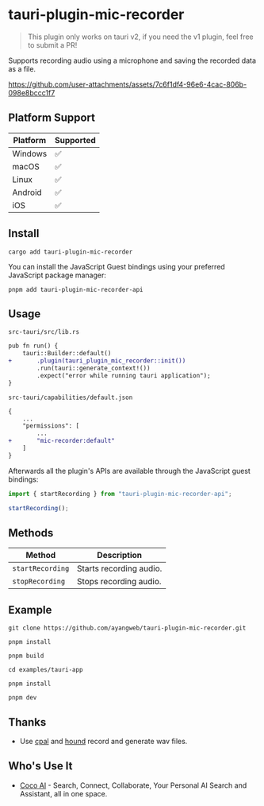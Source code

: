 # tauri-plugin-mic-recorder

> This plugin only works on tauri v2, if you need the v1 plugin, feel free to submit a PR!

Supports recording audio using a microphone and saving the recorded data as a file.

https://github.com/user-attachments/assets/7c6f1df4-96e6-4cac-806b-098e8bccc1f7

## Platform Support

| Platform | Supported |
| -------- | --------- |
| Windows  | ✅        |
| macOS    | ✅        |
| Linux    | ✅        |
| Android  | ✅        |
| iOS      | ✅        |

## Install

```shell
cargo add tauri-plugin-mic-recorder
```

You can install the JavaScript Guest bindings using your preferred JavaScript package manager:

```shell
pnpm add tauri-plugin-mic-recorder-api
```

## Usage

`src-tauri/src/lib.rs`

```diff
pub fn run() {
    tauri::Builder::default()
+       .plugin(tauri_plugin_mic_recorder::init())
        .run(tauri::generate_context!())
        .expect("error while running tauri application");
}
```

`src-tauri/capabilities/default.json`

```diff
{
    ...
    "permissions": [
        ...
+       "mic-recorder:default"
    ]
}
```

Afterwards all the plugin's APIs are available through the JavaScript guest bindings:

```ts
import { startRecording } from "tauri-plugin-mic-recorder-api";

startRecording();
```

## Methods

| Method           | Description             |
| ---------------- | ----------------------- |
| `startRecording` | Starts recording audio. |
| `stopRecording`  | Stops recording audio.  |

## Example

```shell
git clone https://github.com/ayangweb/tauri-plugin-mic-recorder.git
```

```shell
pnpm install

pnpm build

cd examples/tauri-app

pnpm install

pnpm dev
```

## Thanks

- Use [cpal](https://github.com/RustAudio/cpal) and [hound](https://github.com/ruuda/hound) record and generate wav files.

## Who's Use It

- [Coco AI](https://github.com/infinilabs/coco-app) - Search, Connect, Collaborate, Your Personal AI Search and Assistant, all in one space.
